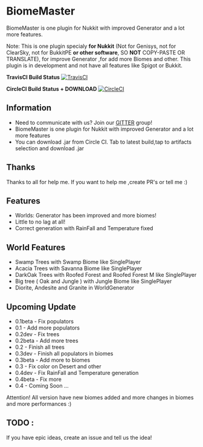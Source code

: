 # BiomeMaster
BiomeMaster is one plugin for Nukkit with improved Generator and a lot more features.

Note: This is one plugin specialy **for Nukkit** (Not for Genisys, not for ClearSky, not for BukkitPE **or other software**, SO **NOT** COPY-PASTE OR TRANSLATE), for improve Generator ,for add more Biomes and other.
This plugin is in development and not have all features like Spigot or Bukkit.


**TravisCI Build Status** [![TravisCI](https://travis-ci.org/NycuRO/BiomeMaster.svg?branch=master)](https://travis-ci.org/NycuRO/BiomeMaster "TravisCI Build Status")

**CircleCI Build Status + DOWNLOAD** [![CircleCI](https://circleci.com/gh/NycuRO/BiomeMaster.svg?style=svg)](https://circleci.com/gh/NycuRO/BiomeMaster)

## Information

- Need to communicate with us? Join our [GITTER](https://gitter.im/BiomeMaster/Lobby) group!
- BiomeMaster is one plugin for Nukkit with improved Generator and a lot more features
- You can download .jar from Circle CI. Tab to latest build,tap to artifacts selection and download .jar

## Thanks

Thanks to all for help me. If you want to help me ,create PR's or tell me :)

## Features

- Worlds: Generator has been improved and more biomes!
- Little to no lag at all!
- Correct generation with RainFall and Temperature fixed

## World Features

- Swamp Trees with Swamp Biome like SinglePlayer
- Acacia Trees with Savanna Biome like SinglePlayer
- DarkOak Trees with Roofed Forest and Roofed Forest M like SinglePlayer
- Big tree ( Oak and Jungle ) with Jungle Biome like SinglePlayer
- Diorite, Andesite and Granite in WorldGenerator

## Upcoming Update

- 0.1beta - Fix populators
- 0.1 - Add more populators
- 0.2dev - Fix trees
- 0.2beta - Add more trees
- 0.2 - Finish all trees
- 0.3dev - Finish all populators in biomes
- 0.3beta - Add more to biomes
- 0.3 - Fix color on Desert and other
- 0.4dev - Fix RainFall and Temperature generation
- 0.4beta - Fix more
- 0.4 - Coming Soon
 ...

Attention! All version have new biomes added and more changes in biomes and more performances :)
 
## TODO :

 If you have epic ideas, create an issue and tell us the idea!

